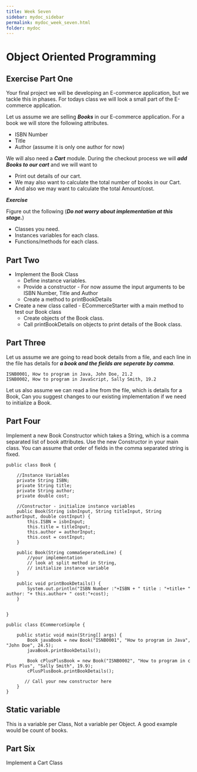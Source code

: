 ```yaml
---
title: Week Seven
sidebar: mydoc_sidebar
permalink: mydoc_week_seven.html
folder: mydoc
---
```


# Object Oriented Programming

## Exercise Part One

Your final project we will be developing an E-commerce application, but we tackle this in phases. For todays class we will look a small part of the E-commerce application.

Let us assume we are selling ***Books*** in our E-commerce application. For a book we will store the following attributes.

* ISBN Number
* Title
* Author (assume it is only one author for now)

We will also need a ***Cart*** module. During the checkout process we will ***add Books to our cart*** and we will want to

* Print out details of our cart.
* We may also want to calculate the total number of books in our Cart.
* And also we may want to calculate the total Amount/cost.

***Exercise***

Figure out the following (***Do not worry about implementation at this stage.***)

* Classes you need.
* Instances variables for each class.
* Functions/methods for each class.

## Part Two

* Implement the Book Class
  * Define instance variables.
  * Provide a constructor - For now assume the input arguments to be ISBN Number, Title and Author
  * Create a method to printBookDetails
* Create a new class called - ECommerceStarter with a main method to test our Book class
  * Create objects of the Book class.
  * Call printBookDetails on objects to print details of the Book class.

## Part Three

 Let us assume we are going to read book details from a file, and each line in the file has details for ***a book and the fields are seperate by comma***. 

 ```text
ISNB0001, How to program in Java, John Doe, 21.2
ISNB0002, How to program in JavaScript, Sally Smith, 19.2
```

Let us also assume we can read a line from the file, which is details for a Book, Can you suggest changes to our existing implementation if we need to initialize a Book.

## Part Four

Implement a new Book Constructor which takes a String, which is a comma separated list of book attributes.
Use the new Constructor in your main class. You can assume that order of fields in the comma separated string is fixed.

```
public class Book {

    //Instance Variables
    private String ISBN;
    private String title;
    private String author;
    private double cost;

    //Constructor - initialize instance variables
    public Book(String isbnInput, String titleInput, String authorInput, double costInput) {
        this.ISBN = isbnInput;
        this.title = titleInput;
        this.author = authorInput;
        this.cost = costInput;
    }

    public Book(String commaSeperatedLine) {
        //your implementation
        // look at split method in String,
        // initialize instance variable
    }

    public void printBookDetails() {
        System.out.println("ISBN Number :"+ISBN + " title : "+title+ " author: "+ this.author+ " cost:"+cost);
    }


}

```

```
public class ECommerceSimple {

    public static void main(String[] args) {
        Book javaBook = new Book("ISNB0001", "How to program in Java", "John Doe", 24.5);
        javaBook.printBookDetails();

        Book cPlusPlusBook = new Book("ISNB0002", "How to program in c Plus Plus", "Sally Smith", 19.9);
        cPlusPlusBook.printBookDetails();

       // Call your new constructor here
    }
}
```

## Static variable

This is a variable per Class, Not a variable per Object. A good example would be count of books.

## Part Six

Implement a Cart Class






